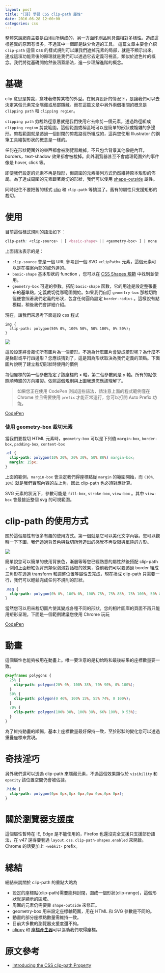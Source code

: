 ```yaml
---
layout: post
title: "[譯] 學習 CSS clip-path 屬性"
date: 2016-06-28 12:00:00
categories: css
---
```


整體來說網頁主要是由`矩形`所構成的，另一方面印刷品則具備相對多樣性。造成這樣差異的原因有很多，不過其中一個即是缺少合適的工具。
這篇文章主要會介紹 `clip-path` 這個 css 的樣式規則可以讓我們遮掉元素的局部，就是不顯示出來。達成這項功能背後的原理就是我們可以透過它去定義可視區，類似於遮色片的概念。我們將從基礎開始然後涵蓋語法，進一步理解進階的概念。

# 基礎

clip 意思是剪裁，意味著修剪某物的外型。在網頁設計的情況下，是讓我們可以去決定某個元素完全隱藏或局部隱藏。而在這篇文章中另外兩個相關的概念是 `clipping path` 和 `clipping region`。

`clipping path` 剪裁路徑意思就是我們使用它去修剪一個元素，透過路徑組成 `clipping region` 剪裁範圍。這個範圍或稱區域可以是簡單的形狀或複雜的多邊形。剪裁範圍就是透過一個封閉的剪裁路徑所組成的，這與您使用 Illustrator 的鋼筆工具繪製形狀的概念是一樣的。

任何在形狀範圍外的東西都會被瀏覽器裁掉。不只包含背景其他像是內容，borders，text-shadow 效果都會被裁掉。此外瀏覽器甚至不會處理範圍外的事件像是 hover, click 等。

即便我們設定的元素不再是矩形，但周圍的元素排列方式仍然維持原本矩形的佈局。為了達成周圍的元素跟著裁切的形狀，我們可以使用 [shape-outside](https://www.sitepoint.com/css-shapes-breaking-rectangular-design/) 屬性。

同時記住不要把舊的樣式 [clip](https://www.w3.org/TR/css-masking-1/#clip-property) 和 `clip-path` 等搞混了。舊有的屬性只支援矩形的裁切。

# 使用

目前這個樣式規則的語法如下：

```css
clip-path: <clip-source> | [ <basic-shape> || <geometry-box> ] | none
```

上面語法表示的是：

* `clip-source` 會是一個 URL 參考到一個 SVG `<clipPath>` 元素，這個元素可以是在檔案內部的或外連的。
* `basic-shape` 基本形狀的 function ，您可以在 [CSS Shapes 規範](https://www.w3.org/TR/css-shapes-1/#typedef-basic-shape) 中找到並使用。
* `geometry-box` 可選的參數。搭配 `basic-shape` 函數，它的用途是設定整張畫布的基準點，定義裁切從哪範圍開始。如果我們自訂 `geometry-box` 那裁切路徑便會照著我們定義的形狀，包含任何圓角設定 `border-radius` 。這樣說有點模糊，稍後我們會詳細介紹。

現在，讓我們來思考下面這段 css 程式

```
img {
  clip-path: polygon(50% 0%, 100% 50%, 50% 100%, 0% 50%);
}
```

![](http://i.imgur.com/b1Y2MbL.png)

這段設定將會裁切所有圖片為一個菱形。不過為什麼圖片會變成菱形呢？為什麼不是梯形或平行四邊形？您應該猜到了，這是因為形狀取決為我們定義的頂點。下面圖片說明了建立裁切形狀時使用的慣例

每個座標的第一個參數指定了該座標的 x 軸，第二個參數則是 y 軸。所有的點依照順時鐘的方向繪製。依照這個規則與上圖我想您應該理解了。

> 如果您正在使用 CodePen 測試這些語法，請注意上面的程式範例僅在 Chrome 並且需要使用 `prefix` 才能正常運行，您可以打開 Auto Prefix 功能。

[CodePen](http://codepen.io/andyyou/pen/MepjaY)

### 使用 geometry-box 裁切元素

當我們要裁切 HTML 元素時，`geometry-box` 可以是下列值 `margin-box`, `border-box`, `padding-box`, `content-box`

```css
.el {
  clip-path: polygon(10% 20%, 20% 30%, 50% 80%) margin-box;
  margin: 15px;
}
```

上面的範例，`margin-box` 會決定我們得座標點從 `margin` 的範圍開始，而 `(10%, 10%)` 就是我們實際內容的左上角，因此 clip-path 也必須對應計算。

SVG 元素的狀況下，參數可能是 `fill-box`, `stroke-box`, `view-box` 。其中 `view-box` 會最接近整個 svg 的可視範圍。

# clip-path 的使用方式

關於這個屬性有很多有趣的使用方式。第一個就是它可以美化文字內容。您可以觀察一下下圖，我們透過背景色與裁切所營造出的感覺不再受限與單純的方形。

![](http://i.imgur.com/mp1esMs.png)

簡單說您可以簡單的使用背景色，漸層等等您已經熟悉的屬性然後搭配 clip-path ，例如上面粉紅色背景類似泡泡對話框的效果，從前我們可以要透過 border 組成三角形在透過 transform 和調整位置等屬性去完成，現在換成 clip-path 只需要一行，我們可以輕鬆完成任何不規則的形狀。

```css
.msg {
  clip-path: polygon(0% 0%, 100% 0%, 100% 75%, 75% 85%, 75% 100%, 50% 80%, 0% 75%);
}
```

當然您可以用來裁切圖片使其變成各種不同的形狀，您的相片圖庫的頁面不再只能用矩形呈現。下面是一個範例建議您使用 Chrome 玩玩

[CodePen](http://codepen.io/SitePoint/pen/YqbdOq)

# 動畫

這個屬性也能夠被用在動畫上。唯一要注意的是初始時和最後結果的座標數量要一致。

```css
@keyframes polygons {
  25% {
    clip-path: polygon(20% 0%, 100% 38%, 70% 90%, 0% 100%);
  }
  50% {
    clip-path: polygon(0 46%, 100% 15%, 55% 74%, 0 100%);
  }
  70% {
    clip-path: polygon(100% 38%, 100% 38%, 66% 100%, 0 53%);
  }
}
```

為了維持動畫的順暢，基本上座標數量最好保持一致，至於形狀的變化您可以透過重疊座標來實現。

# 奇技淫巧

另外我們還可以透過 clip-path 來隱藏元素，不過這個效果類似於 `visibility` 和 `opacity` 該位置空間仍會被佔據。

```css
.hide {
  clip-path: polygon(0px 0px,0px 0px,0px 0px,0px 0px);
}
```

# 關於瀏覽器支援度

這個屬性暫時在 IE, Edge 是不能使用的，Firefox 也還沒完全支援只支援部份語法，在 v47 還得要套過 `layout.css.clip-path-shapes.enabled` 來開啟。Chrome 的話要加上 `-webkit-` prefix。

# 總結

總結來說關於 clip-path 的重點大略為

* 設定的座標點(clip-path)需要能夠封閉，圍成一個形狀(clip-range)，這個形狀就是顯示的區域。
* 周圍的元素仍需要靠 `shape-outside` 來修正。
* geometry-box 用來設定座標軸範圍，用在 HTML 和 SVG 參數是不同的。
* 動畫的部分座標點數量需維持一致。
* 目前大多數的瀏覽器支援度還不夠。
* [clippy](http://bennettfeely.com/clippy/) 和 [座標產生器](http://cssplant.com/clip-path-generator)可以協助我們取得座標。

# 原文參考

* [Introducing the CSS clip-path Property](https://www.sitepoint.com/introducing-css-clip-path-property/)
